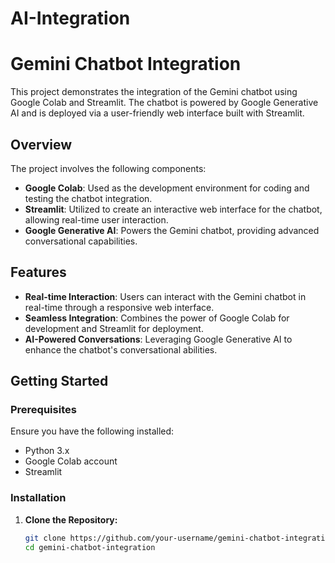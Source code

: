 # AI-Integration

# Gemini Chatbot Integration

This project demonstrates the integration of the Gemini chatbot using Google Colab and Streamlit. The chatbot is powered by Google Generative AI and is deployed via a user-friendly web interface built with Streamlit.

## Overview

The project involves the following components:

- **Google Colab**: Used as the development environment for coding and testing the chatbot integration.
- **Streamlit**: Utilized to create an interactive web interface for the chatbot, allowing real-time user interaction.
- **Google Generative AI**: Powers the Gemini chatbot, providing advanced conversational capabilities.

## Features

- **Real-time Interaction**: Users can interact with the Gemini chatbot in real-time through a responsive web interface.
- **Seamless Integration**: Combines the power of Google Colab for development and Streamlit for deployment.
- **AI-Powered Conversations**: Leveraging Google Generative AI to enhance the chatbot's conversational abilities.

## Getting Started

### Prerequisites

Ensure you have the following installed:

- Python 3.x
- Google Colab account
- Streamlit

### Installation

1. **Clone the Repository:**

   ```bash
   git clone https://github.com/your-username/gemini-chatbot-integration.git
   cd gemini-chatbot-integration
